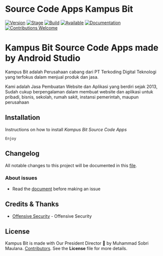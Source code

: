 
# Source Code Apps Kampus Bit

[![Version](https://img.shields.io/badge/Codename-Pegasus-red.svg?maxAge=259200)]()
[![Stage](https://img.shields.io/badge/Release-Stable-brightgreen.svg)]()
[![Build](https://img.shields.io/badge/Supported_OS-Linux-orange.svg)]()
[![Available](https://img.shields.io/badge/Available-BlackArch-red.svg?maxAge=259200)]()
[![Documentation](https://img.shields.io/badge/CEHv10-eccouncil-blue.svg?maxAge=259200)](https://github.com/ManhNho/CEHv10/tree/master/Slides)
[![Contributions Welcome](https://img.shields.io/badge/contributions-welcome-blue.svg?style=flat)]()

# Kampus Bit Source Code Apps made by Android Studio

Kampus Bit adalah Perusahaan cabang dari PT Terkoding Digital Teknologi yang terfokus dalam menjual produk dan jasa.

Kami adalah Jasa Pembuatan Website dan Aplikasi yang berdiri sejak 2013, Sudah cukup berpengalaman dalam membuat website dan 
aplikasi untuk pribadi, bisnis, sekolah, rumah sakit, instansi pemerintah, maupun perusahaan

## Installation
Instructions on how to install *Kampus Bit Source Code Apps*
```Download and Install
Enjoy
```

## Changelog
All notable changes to this project will be documented in this [file](https://github.com/sobri3195/sourcecodekampusbit/blob/master/CHANGELOG.md).

### About issues
- Read the [document](https://github.com/sobri3195/sourcecodekampusbit/blob/master/issues.md) before making an issue

## Credits & Thanks
- [Offensive Security](https://www.offensive-security.com/) - Offensive Security

## License
Kampus Bit is made with Our President Director 🖤 by Muhammad Sobri Maulana. [Contributors](https://github.com/sobri3195/sourcecodekampusbit/graphs/contributors). See the **License** file for more details.



